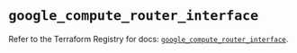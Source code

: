 # `google_compute_router_interface`

Refer to the Terraform Registry for docs: [`google_compute_router_interface`](https://registry.terraform.io/providers/hashicorp/google/5.25.0/docs/resources/compute_router_interface).
